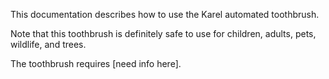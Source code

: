 This documentation describes how to use the Karel automated toothbrush.

Note that this toothbrush is definitely safe to use for children, adults, pets, wildlife, and trees.

The toothbrush requires [need info here].
